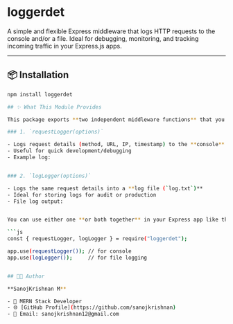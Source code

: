 # loggerdet

A simple and flexible Express middleware that logs HTTP requests to the console and/or a file. Ideal for debugging, monitoring, and tracking incoming traffic in your Express.js apps.

---

## 📦 Installation

```bash
npm install loggerdet

## ✨ What This Module Provides

This package exports **two independent middleware functions** that you can use based on your logging needs:

### 1. `requestLogger(options)`

- Logs request details (method, URL, IP, timestamp) to the **console**
- Useful for quick development/debugging
- Example log:


### 2. `logLogger(options)`

- Logs the same request details into a **log file (`log.txt`)**
- Ideal for storing logs for audit or production
- File log output:


You can use either one **or both together** in your Express app like this:

```js
const { requestLogger, logLogger } = require("loggerdet");

app.use(requestLogger()); // for console
app.use(logLogger());     // for file logging


## 🧑‍💻 Author

**SanojKrishnan M**

- 💼 MERN Stack Developer
- 🌐 [GitHub Profile](https://github.com/sanojkrishnan)
- 📧 Email: sanojkrishnan12@gmail.com